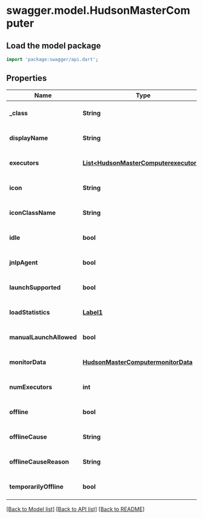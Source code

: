 # swagger.model.HudsonMasterComputer

## Load the model package
```dart
import 'package:swagger/api.dart';
```

## Properties
Name | Type | Description | Notes
------------ | ------------- | ------------- | -------------
**_class** | **String** |  | [optional] [default to null]
**displayName** | **String** |  | [optional] [default to null]
**executors** | [**List&lt;HudsonMasterComputerexecutors&gt;**](HudsonMasterComputerexecutors.md) |  | [optional] [default to []]
**icon** | **String** |  | [optional] [default to null]
**iconClassName** | **String** |  | [optional] [default to null]
**idle** | **bool** |  | [optional] [default to null]
**jnlpAgent** | **bool** |  | [optional] [default to null]
**launchSupported** | **bool** |  | [optional] [default to null]
**loadStatistics** | [**Label1**](Label1.md) |  | [optional] [default to null]
**manualLaunchAllowed** | **bool** |  | [optional] [default to null]
**monitorData** | [**HudsonMasterComputermonitorData**](HudsonMasterComputermonitorData.md) |  | [optional] [default to null]
**numExecutors** | **int** |  | [optional] [default to null]
**offline** | **bool** |  | [optional] [default to null]
**offlineCause** | **String** |  | [optional] [default to null]
**offlineCauseReason** | **String** |  | [optional] [default to null]
**temporarilyOffline** | **bool** |  | [optional] [default to null]

[[Back to Model list]](../README.md#documentation-for-models) [[Back to API list]](../README.md#documentation-for-api-endpoints) [[Back to README]](../README.md)


